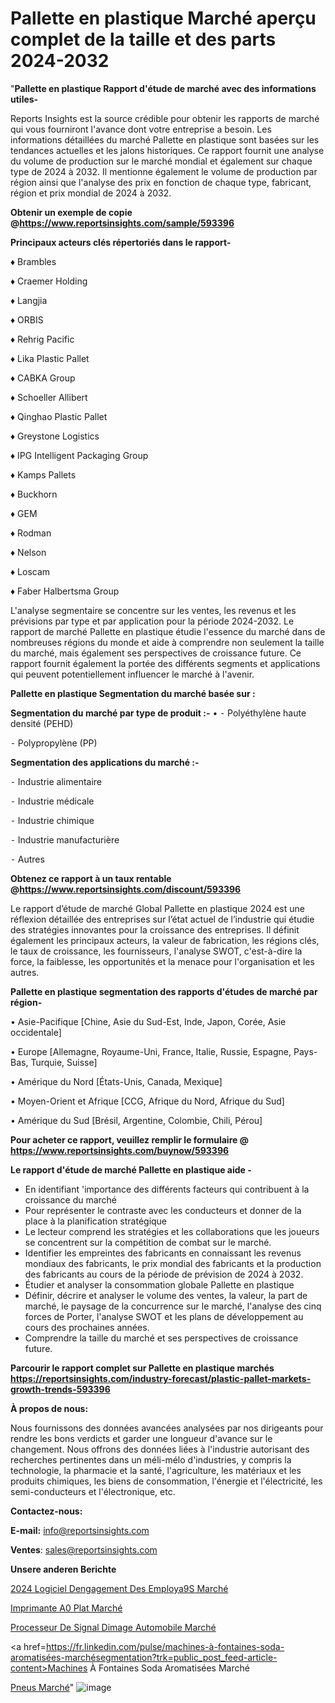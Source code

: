 # Pallette en plastique Marché aperçu complet de la taille et des parts 2024-2032

"<strong>Pallette en plastique Rapport d'étude de marché avec des informations utiles-</strong>

Reports Insights est la source crédible pour obtenir les rapports de marché qui vous fourniront l'avance dont votre entreprise a besoin. Les informations détaillées du marché Pallette en plastique sont basées sur les tendances actuelles et les jalons historiques. Ce rapport fournit une analyse du volume de production sur le marché mondial et également sur chaque type de 2024 à 2032. Il mentionne également le volume de production par région ainsi que l'analyse des prix en fonction de chaque type, fabricant, région et prix mondial de 2024 à 2032.

<strong><b>Obtenir un exemple de copie @</b></strong><a href=https://www.reportsinsights.com/sample/593396><strong><b>https://www.reportsinsights.com/sample/593396</b></strong></a>

<b>Principaux acteurs clés répertoriés dans le rapport-</b>

<b> </b>♦ Brambles

♦ Craemer Holding

♦ Langjia

♦ ORBIS

♦ Rehrig Pacific

♦ Lika Plastic Pallet

♦ CABKA Group

♦ Schoeller Allibert

♦ Qinghao Plastic Pallet

♦ Greystone Logistics

♦ IPG Intelligent Packaging Group

♦ Kamps Pallets

♦ Buckhorn

♦ GEM

♦ Rodman

♦ Nelson

♦ Loscam

♦ Faber Halbertsma Group

L'analyse segmentaire se concentre sur les ventes, les revenus et les prévisions par type et par application pour la période 2024-2032. Le rapport de marché Pallette en plastique étudie l'essence du marché dans de nombreuses régions du monde et aide à comprendre non seulement la taille du marché, mais également ses perspectives de croissance future. Ce rapport fournit également la portée des différents segments et applications qui peuvent potentiellement influencer le marché à l'avenir.

<strong>Pallette en plastique Segmentation du marché basée sur :</strong>

<strong>Segmentation du marché par type de produit :-</strong>
•
⁃ Polyéthylène haute densité (PEHD)

⁃ Polypropylène (PP)

<strong>Segmentation des applications du marché :-</strong>

⁃ Industrie alimentaire

⁃ Industrie médicale

⁃ Industrie chimique

⁃ Industrie manufacturière

⁃ Autres

<strong><b>Obtenez ce rapport à un taux rentable @</b></strong><a href=https://www.reportsinsights.com/discount/593396><strong><b>https://www.reportsinsights.com/discount/593396</b></strong></a>

Le rapport d’étude de marché Global Pallette en plastique 2024 est une réflexion détaillée des entreprises sur l’état actuel de l’industrie qui étudie des stratégies innovantes pour la croissance des entreprises. Il définit également les principaux acteurs, la valeur de fabrication, les régions clés, le taux de croissance, les fournisseurs, l'analyse SWOT, c'est-à-dire la force, la faiblesse, les opportunités et la menace pour l'organisation et les autres.

<strong>Pallette en plastique segmentation des rapports d'études de marché par région-</strong>

• Asie-Pacifique [Chine, Asie du Sud-Est, Inde, Japon, Corée, Asie occidentale]

• Europe [Allemagne, Royaume-Uni, France, Italie, Russie, Espagne, Pays-Bas, Turquie, Suisse]

• Amérique du Nord [États-Unis, Canada, Mexique]

• Moyen-Orient et Afrique [CCG, Afrique du Nord, Afrique du Sud]

• Amérique du Sud [Brésil, Argentine, Colombie, Chili, Pérou]

<strong>Pour acheter ce rapport, veuillez remplir le formulaire @   <a href=https://www.reportsinsights.com/buynow/593396>https://www.reportsinsights.com/buynow/593396</a></strong>

<strong>Le rapport d'étude de marché Pallette en plastique aide -</strong>
<ul>
  <li>En identifiant 'importance des différents facteurs qui contribuent à la croissance du marché</li>
  <li>Pour représenter le contraste avec les conducteurs et donner de la place à la planification stratégique</li>
  <li>Le lecteur comprend les stratégies et les collaborations que les joueurs se concentrent sur la compétition de combat sur le marché.</li>
  <li>Identifier les empreintes des fabricants en connaissant les revenus mondiaux des fabricants, le prix mondial des fabricants et la production des fabricants au cours de la période de prévision de 2024 à 2032.</li>
  <li>Étudier et analyser la consommation globale Pallette en plastique</li>
  <li>Définir, décrire et analyser le volume des ventes, la valeur, la part de marché, le paysage de la concurrence sur le marché, l'analyse des cinq forces de Porter, l'analyse SWOT et les plans de développement au cours des prochaines années.</li>
  <li>Comprendre la taille du marché et ses perspectives de croissance future.</li>
</ul>

<strong>Parcourir le rapport complet sur Pallette en plastique marchés <a href=https://reportsinsights.com/industry-forecast/plastic-pallet-markets-growth-trends-593396>https://reportsinsights.com/industry-forecast/plastic-pallet-markets-growth-trends-593396</a></strong>

<strong>À propos de nous:</strong>

Nous fournissons des données avancées analysées par nos dirigeants pour rendre les bons verdicts et garder une longueur d'avance sur le changement. Nous offrons des données liées à l'industrie autorisant des recherches pertinentes dans un méli-mélo d'industries, y compris la technologie, la pharmacie et la santé, l'agriculture, les matériaux et les produits chimiques, les biens de consommation, l'énergie et l'électricité, les semi-conducteurs et l'électronique, etc.

<strong>Contactez-nous:</strong>

<strong>E-mail:</strong> <a href=mailto:info@reportsinsights.com>info@reportsinsights.com</a>

<strong>Ventes</strong>: <a href=mailto:sales@reportsinsights.com>sales@reportsinsights.com</a>

<strong>Unsere anderen Berichte</strong>

<a href=https://www.linkedin.com/pulse/2024-logiciel-dengagement-des-employ%C3%A9s-march%C3%A9-etxoc/>2024 Logiciel Dengagement Des Employa9S Marché</a>

<a href=https://www.linkedin.com/pulse/imprimante-%C3%A0-plat-march%C3%A9-de-la-taille-2024-4zjxc/>Imprimante A0 Plat Marché</a>

<a href=https://www.linkedin.com/pulse/processeur-de-signal-dimage-automobile-marché-m9ozc/>Processeur De Signal Dimage Automobile Marché</a>

<a href=https://fr.linkedin.com/pulse/machines-à-fontaines-soda-aromatisées-marchésegmentation?trk=public_post_feed-article-content>Machines À Fontaines Soda Aromatisées Marché</a>

<a href=https://www.linkedin.com/pulse/pneus-march%C3%A9-informations-bas%C3%A9es-sur-les-0q4jf/>Pneus Marché</a>"
![image](https://github.com/daminid12/RItrends/assets/158430485/b33b6f04-424a-4eef-9ee9-535e54d2410f)
